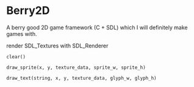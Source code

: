 # Berry2D
A berry good 2D game framework (C + SDL) which I will definitely make games with.

render SDL_Textures with SDL_Renderer

`clear()`

`draw_sprite(x, y, texture_data, sprite_w, sprite_h)`

`draw_text(string, x, y, texture_data, glyph_w, glyph_h)`
